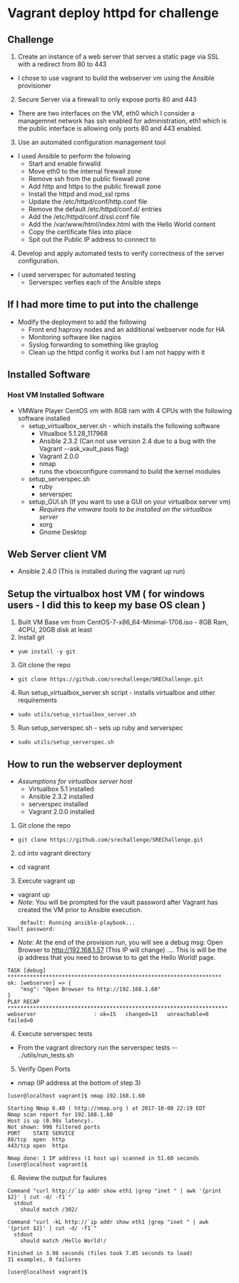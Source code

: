 # Vagrant deploy httpd for challenge


## Challenge
1. Create an instance of a web server that serves a static page via SSL with a redirect from 80 to 443
- I chose to use vagrant to build the webserver vm using the Ansible provisioner

2. Secure Server via a firewall to only expose ports 80 and 443
- There are two interfaces on the VM, eth0 which I consider a managemnet network has ssh enabled for administration, eth1 which is the public interface is allowing only ports 80 and 443 enabled.

3. Use an automated configuration management tool
- I used Ansible to perform the folowing
  - Start and enable firwalld
  - Move eth0 to the internal firewall zone
  - Remove ssh from the public firewall zone
  - Add http and https to the public firewall zone
  - Install the httpd and mod_ssl rpms
  - Update the /etc/httpd/conf/http.conf file
  - Remove the default /etc/httpd/conf.d/ entries
  - Add the /etc/httpd/conf.d/ssl.conf file
  - Add the /var/www/html/index.html with the Hello World content
  - Copy the certificate files into place
  - Spit out the Public IP address to connect to

4. Develop and apply automated tests to verify correctness of the server configuration.
- I used serverspec for automated testing
  - Serverspec verfies each of the Ansible steps

## If I had more time to put into the challenge
- Modify the deployment to add the following
  - Front end haproxy nodes and an additional webserver node for HA
  - Monitoring software like nagios
  - Syslog forwarding to something like graylog
  - Clean up the httpd config it works but I am not happy with it

## Installed Software
### Host VM Installed Software
- VMWare Player CentOS vm with 8GB ram with 4 CPUs with the following software installed
  - setup_virtualbox_server.sh  - which installs the following software
    - Vitualbox 5.1.28_117968
    - Ansible 2.3.2 (Can not use version 2.4 due to a bug with the Vagrant --ask_vault_pass flag)
    - Vagrant 2.0.0
    - nmap
    - runs the vboxconfigure command to build the kernel modules
  - setup_serverspec.sh
    - ruby
    - serverspec
  - setup_GUI.sh (If you want to use a GUI on your virtualbox server vm)
    - *Requires the vmware tools to be installed on the virtualbox server*
    - xorg
    - Gnome Desktop
  
## Web Server client VM
- Ansible 2.4.0 (This is installed during the vagrant up run)

## Setup the virtualbox host VM ( for windows users - I did this to keep my base OS clean )
1. Built VM Base vm from CentOS-7-x86_64-Minimal-1708.iso - 8GB Ram, 4CPU, 20GB disk at least
2. Install git 
- ```yum install -y git```
3. Git clone the repo
- ```git clone https://github.com/srechallenge/SREChallenge.git```
4. Run setup_virtualbox_server.sh script - installs virtualbox and other requirements
- ``` sudo utils/setup_virtualbox_server.sh ```
5. Run setup_serverspec.sh - sets up ruby and serverspec
- ``` sudo utils/setup_serverspec.sh ```

## How to run the webserver deployment
- *Assumptions for virtualbox server host* 
  - Virtualbox 5.1 installed
  - Ansible 2.3.2 installed
  - serverspec installed
  - Vagrant 2.0.0 installed
1. Git clone the repo
- ```git clone https://github.com/srechallenge/SREChallenge.git```
2. cd into vagrant directory
- cd vagrant
3. Execute vagrant up
- vagrant up
- *Note*: You will be prompted for the vault password after Vagrant has created the VM prior to Ansible execution.
```
    default: Running ansible-playbook...
Vault password: 
```
- *Note*: At the end of the provision run, you will see a debug msg: Open Browser to http://192.168.1.57 (This IP will change)
....  This is will be the ip address that you need to browse to to get the Hello World! page.
```
TASK [debug] *******************************************************************
ok: [webserver] => {
    "msg": "Open Browser to http://192.168.1.60"
}
PLAY RECAP *********************************************************************
webserver                  : ok=15   changed=13   unreachable=0    failed=0   
```
4. Execute serverspec tests
- From the vagrant directory run the serverspec tests
-- ../utils/run_tests.sh
5. Verify Open Ports
- nmap (IP address at the bottom of step 3)
```
[user@localhost vagrant]$ nmap 192.168.1.60

Starting Nmap 6.40 ( http://nmap.org ) at 2017-10-08 22:19 EDT
Nmap scan report for 192.168.1.60
Host is up (0.98s latency).
Not shown: 998 filtered ports
PORT    STATE SERVICE
80/tcp  open  http
443/tcp open  https

Nmap done: 1 IP address (1 host up) scanned in 51.60 seconds
[user@localhost vagrant]$ 
 ```
6. Review the output for faulures
```
Command "curl http://`ip addr show eth1 |grep "inet " | awk '{print $2}' | cut -d/ -f1`"
  stdout
    should match /302/

Command "curl -kL http://`ip addr show eth1 |grep "inet " | awk '{print $2}' | cut -d/ -f1`"
  stdout
    should match /Hello World!/

Finished in 3.98 seconds (files took 7.85 seconds to load)
31 examples, 0 failures

[user@localhost vagrant]$ 

```

